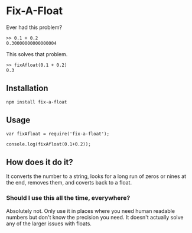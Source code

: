 # Fix-A-Float

Ever had this problem?

```
>> 0.1 + 0.2
0.30000000000000004
```

This solves that problem.

```
>> fixAfloat(0.1 + 0.2)
0.3
```

## Installation

`npm install fix-a-float`

## Usage

```
var fixAfloat = require('fix-a-float');

console.log(fixAfloat(0.1+0.2));
```

## How does it do it?

It converts the number to a string, looks for a long run of zeros or nines at the end, removes them, and coverts back to a float.

### Should I use this all the time, everywhere?

Absolutely not. Only use it in places where you need human readable numbers but don't know the precision you need. It doesn't actually solve any of the larger issues with floats.
